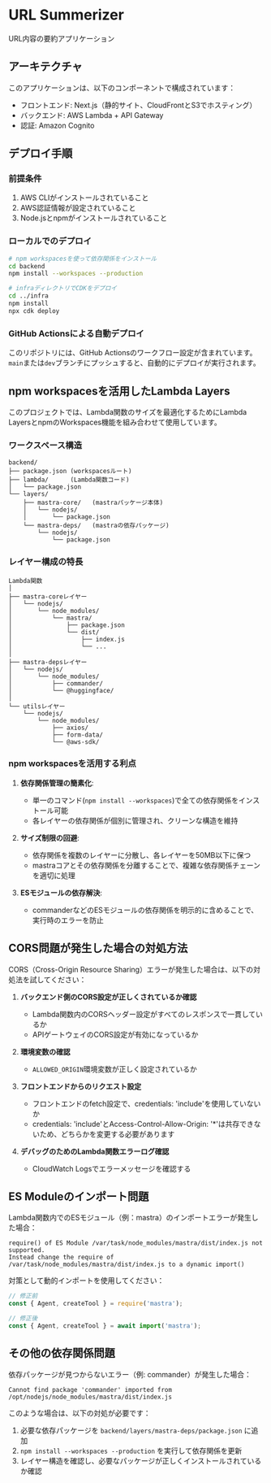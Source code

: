 # URL Summerizer

URL内容の要約アプリケーション

## アーキテクチャ

このアプリケーションは、以下のコンポーネントで構成されています：

- フロントエンド: Next.js（静的サイト、CloudFrontとS3でホスティング）
- バックエンド: AWS Lambda + API Gateway
- 認証: Amazon Cognito

## デプロイ手順

### 前提条件

1. AWS CLIがインストールされていること
2. AWS認証情報が設定されていること
3. Node.jsとnpmがインストールされていること

### ローカルでのデプロイ

```bash
# npm workspacesを使って依存関係をインストール
cd backend
npm install --workspaces --production

# infraディレクトリでCDKをデプロイ
cd ../infra
npm install
npx cdk deploy
```

### GitHub Actionsによる自動デプロイ

このリポジトリには、GitHub Actionsのワークフロー設定が含まれています。`main`または`dev`ブランチにプッシュすると、自動的にデプロイが実行されます。

## npm workspacesを活用したLambda Layers

このプロジェクトでは、Lambda関数のサイズを最適化するためにLambda LayersとnpmのWorkspaces機能を組み合わせて使用しています。

### ワークスペース構造

```
backend/
├── package.json (workspacesルート)
├── lambda/      (Lambda関数コード)
│   └── package.json
└── layers/
    ├── mastra-core/   (mastraパッケージ本体)
    │   └── nodejs/
    │       └── package.json
    └── mastra-deps/   (mastraの依存パッケージ)
        └── nodejs/
            └── package.json
```

### レイヤー構成の特長

```
Lambda関数
│
├── mastra-coreレイヤー
│   └── nodejs/
│       └── node_modules/
│           └── mastra/
│               ├── package.json
│               └── dist/
│                   ├── index.js
│                   └── ...
│
├── mastra-depsレイヤー
│   └── nodejs/
│       └── node_modules/
│           ├── commander/
│           └── @huggingface/
│
└── utilsレイヤー
    └── nodejs/
        └── node_modules/
            ├── axios/
            ├── form-data/
            └── @aws-sdk/
```

### npm workspacesを活用する利点

1. **依存関係管理の簡素化**:
   - 単一のコマンド(`npm install --workspaces`)で全ての依存関係をインストール可能
   - 各レイヤーの依存関係が個別に管理され、クリーンな構造を維持

2. **サイズ制限の回避**:
   - 依存関係を複数のレイヤーに分散し、各レイヤーを50MB以下に保つ
   - mastraコアとその依存関係を分離することで、複雑な依存関係チェーンを適切に処理

3. **ESモジュールの依存解決**:
   - commanderなどのESモジュールの依存関係を明示的に含めることで、実行時のエラーを防止

## CORS問題が発生した場合の対処方法

CORS（Cross-Origin Resource Sharing）エラーが発生した場合は、以下の対処法を試してください：

1. **バックエンド側のCORS設定が正しくされているか確認**
   - Lambda関数内のCORSヘッダー設定がすべてのレスポンスで一貫しているか
   - APIゲートウェイのCORS設定が有効になっているか

2. **環境変数の確認**
   - `ALLOWED_ORIGIN`環境変数が正しく設定されているか

3. **フロントエンドからのリクエスト設定**
   - フロントエンドのfetch設定で、credentials: 'include'を使用していないか
   - credentials: 'include'とAccess-Control-Allow-Origin: '*'は共存できないため、どちらかを変更する必要があります

4. **デバッグのためのLambda関数エラーログ確認**
   - CloudWatch Logsでエラーメッセージを確認する

## ES Moduleのインポート問題

Lambda関数内でのESモジュール（例：mastra）のインポートエラーが発生した場合：

```
require() of ES Module /var/task/node_modules/mastra/dist/index.js not supported.
Instead change the require of /var/task/node_modules/mastra/dist/index.js to a dynamic import()
```

対策として動的インポートを使用してください：

```javascript
// 修正前
const { Agent, createTool } = require('mastra');

// 修正後
const { Agent, createTool } = await import('mastra');
```

## その他の依存関係問題

依存パッケージが見つからないエラー（例: commander）が発生した場合：

```
Cannot find package 'commander' imported from /opt/nodejs/node_modules/mastra/dist/index.js
```

このような場合は、以下の対処が必要です：

1. 必要な依存パッケージを `backend/layers/mastra-deps/package.json` に追加
2. `npm install --workspaces --production` を実行して依存関係を更新
3. レイヤー構造を確認し、必要なパッケージが正しくインストールされているか確認
